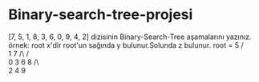 # Binary-search-tree-projesi
[7, 5, 1, 8, 3, 6, 0, 9, 4, 2] dizisinin Binary-Search-Tree aşamalarını yazınız.
örnek: root x'dir root'un sağında y bulunur.Solunda z bulunur.
root =  5
       /  \
       1   7
      /\   /\
      0 3  6 8
       /\     \
       2 4     9
           
